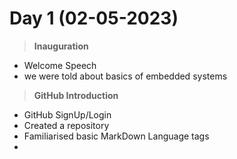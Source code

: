 # Day 1  (02-05-2023)

 > **Inauguration**
 * Welcome Speech
 * we were told about basics of embedded systems
 ![]()

> **GitHub Introduction**
* GitHub SignUp/Login
* Created a repository
* Familiarised basic MarkDown Language tags
* 
